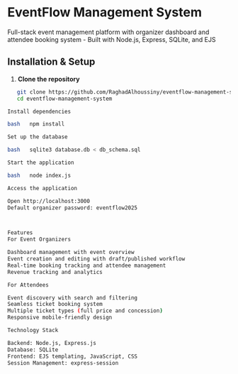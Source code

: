 # EventFlow Management System

Full-stack event management platform with organizer dashboard and attendee booking system - Built with Node.js, Express, SQLite, and EJS

## Installation & Setup

1. **Clone the repository**
```bash
   git clone https://github.com/RaghadAlhoussiny/eventflow-management-system.git
   cd eventflow-management-system

Install dependencies

bash   npm install

Set up the database

bash   sqlite3 database.db < db_schema.sql

Start the application

bash   node index.js

Access the application

Open http://localhost:3000
Default organizer password: eventflow2025



Features
For Event Organizers

Dashboard management with event overview
Event creation and editing with draft/published workflow
Real-time booking tracking and attendee management
Revenue tracking and analytics

For Attendees

Event discovery with search and filtering
Seamless ticket booking system
Multiple ticket types (full price and concession)
Responsive mobile-friendly design

Technology Stack

Backend: Node.js, Express.js
Database: SQLite
Frontend: EJS templating, JavaScript, CSS
Session Management: express-session
